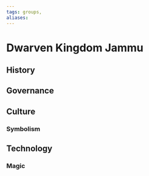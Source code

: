 ```yaml
---
tags: groups, 
aliases:
---
```


# Dwarven Kingdom Jammu
## History
## Governance
## Culture
### Symbolism
## Technology
### Magic